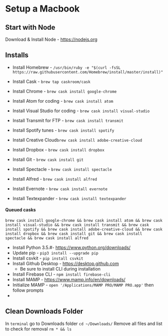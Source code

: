 # Setup a Macbook

## Start with Node
Download & Install Node - https://nodejs.org

## Installs 

- Install Homebrew - `/usr/bin/ruby -e "$(curl -fsSL https://raw.githubusercontent.com/Homebrew/install/master/install)"`
- Install Cask - `brew tap caskroom/cask`

- Install Chrome - `brew cask install google-chrome`
- Install Atom for coding - `brew cask install atom`
- Install Visual Studio for coding - `brew cask install visual-studio`
- Install Transmit for FTP - `brew cask install transmit`
- Install Spotify tunes - `brew cask install spotify`
- Install Creative Cloud`brew cask install adobe-creative-cloud`
- Install Dropbox - `brew cask install dropbox`
- Install Git - `brew cask install git`
- Install Spectacle - `brew cask install spectacle`
- Install Alfred - `brew cask install alfred`
- Install Evernote - `brew cask install evernote`
- Install Textexpander - `brew cask install textexpander`

#### Queued casks
```
brew cask install google-chrome && brew cask install atom && brew cask install visual-studio && brew cask install transmit && brew cask install spotify && brew cask install adobe-creative-cloud && brew cask install dropbox && brew cask install git && brew cask install spectacle && brew cask install alfred
```
- Install Python 3.5.#- https://www.python.org/downloads/
- Update pip - `pip3 install --upgrade pip`
- Install csvkit - `pip install csvkit`
- Install Github Desktop -  https://desktop.github.com
  - Be sure to install CLI during installation
- Install Firebase CLI - `npm install firebase-cli`
- Install MAMP - https://www.mamp.info/en/downloads/
- Initialize MAMP - `open '/Applications/MAMP PRO/MAMP PRO.app'` then follow prompts
- 



## Clean Downloads Folder
In `terminal` go to Downloads folder `cd ~/Downloads/`
Remove all files and list to check for removal `rm * && ls`
